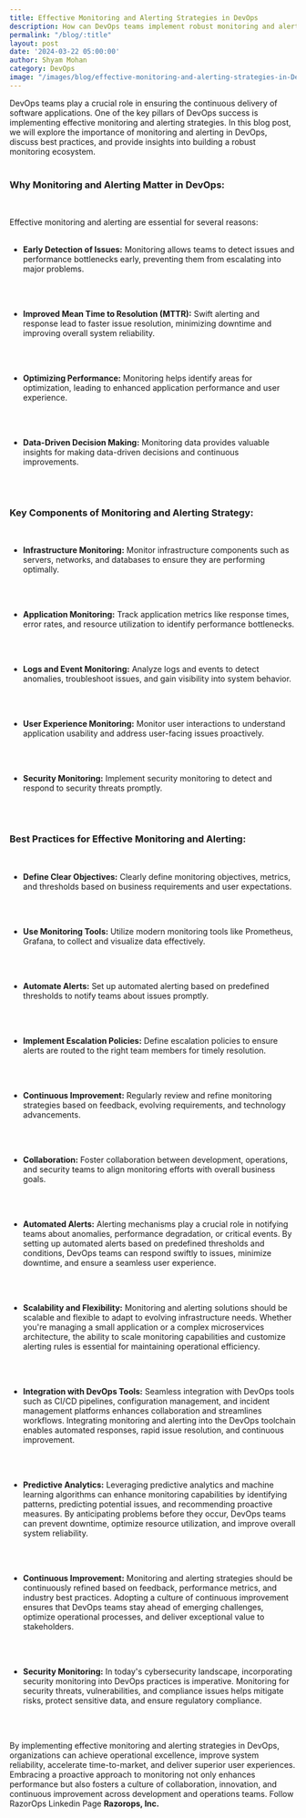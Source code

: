 ```yaml
---
title: Effective Monitoring and Alerting Strategies in DevOps
description: How can DevOps teams implement robust monitoring and alerting strategies to enhance system performance and response times effectively?
permalink: "/blog/:title"
layout: post
date: '2024-03-22 05:00:00'
author: Shyam Mohan
category: DevOps
image: "/images/blog/effective-monitoring-and-alerting-strategies-in-DevOps.gif"
---
```



DevOps teams play a crucial role in ensuring the continuous delivery of software applications. One of the key pillars of DevOps success is implementing effective monitoring and alerting strategies. In this blog post, we will explore the importance of monitoring and alerting in DevOps, discuss best practices, and provide insights into building a robust monitoring ecosystem.
<br>
<br>

### **Why Monitoring and Alerting Matter in DevOps:**
<br>

Effective monitoring and alerting are essential for several reasons:
<br>
<br>

* **Early Detection of Issues:** Monitoring allows teams to detect issues and performance bottlenecks early, preventing them from escalating into major problems.
<br>
<br>

* **Improved Mean Time to Resolution (MTTR):** Swift alerting and response lead to faster issue resolution, minimizing downtime and improving overall system reliability.
<br>
<br>

* **Optimizing Performance:** Monitoring helps identify areas for optimization, leading to enhanced application performance and user experience.
<br>
<br>

* **Data-Driven Decision Making:** Monitoring data provides valuable insights for making data-driven decisions and continuous improvements.
<br>
<br>


### **Key Components of Monitoring and Alerting Strategy:**
<br>

* **Infrastructure Monitoring:** Monitor infrastructure components such as servers, networks, and databases to ensure they are performing optimally.
<br>
<br>

* **Application Monitoring:** Track application metrics like response times, error rates, and resource utilization to identify performance bottlenecks.
<br>
<br>

* **Logs and Event Monitoring:** Analyze logs and events to detect anomalies, troubleshoot issues, and gain visibility into system behavior.
<br>
<br>

* **User Experience Monitoring:** Monitor user interactions to understand application usability and address user-facing issues proactively.
<br>
<br>

* **Security Monitoring:** Implement security monitoring to detect and respond to security threats promptly.
<br>
<br>

### **Best Practices for Effective Monitoring and Alerting:**
<br>

* **Define Clear Objectives:** Clearly define monitoring objectives, metrics, and thresholds based on business requirements and user expectations.
<br>
<br>

* **Use Monitoring Tools:** Utilize modern monitoring tools like Prometheus, Grafana, to collect and visualize data effectively.
<br>
<br>

* **Automate Alerts:** Set up automated alerting based on predefined thresholds to notify teams about issues promptly.
<br>
<br>

* **Implement Escalation Policies:** Define escalation policies to ensure alerts are routed to the right team members for timely resolution.
<br>
<br>

* **Continuous Improvement:** Regularly review and refine monitoring strategies based on feedback, evolving requirements, and technology advancements.
<br>
<br>

* **Collaboration:** Foster collaboration between development, operations, and security teams to align monitoring efforts with overall business goals.
<br>
<br>

* **Automated Alerts:** Alerting mechanisms play a crucial role in notifying teams about anomalies, performance degradation, or critical events. By setting up automated alerts based on predefined thresholds and conditions, DevOps teams can respond swiftly to issues, minimize downtime, and ensure a seamless user experience.
<br>
<br>

* **Scalability and Flexibility:** Monitoring and alerting solutions should be scalable and flexible to adapt to evolving infrastructure needs. Whether you're managing a small application or a complex microservices architecture, the ability to scale monitoring capabilities and customize alerting rules is essential for maintaining operational efficiency.
<br>
<br>

* **Integration with DevOps Tools:** Seamless integration with DevOps tools such as CI/CD pipelines, configuration management, and incident management platforms enhances collaboration and streamlines workflows. Integrating monitoring and alerting into the DevOps toolchain enables automated responses, rapid issue resolution, and continuous improvement.
<br>
<br>

* **Predictive Analytics:** Leveraging predictive analytics and machine learning algorithms can enhance monitoring capabilities by identifying patterns, predicting potential issues, and recommending proactive measures. By anticipating problems before they occur, DevOps teams can prevent downtime, optimize resource utilization, and improve overall system reliability.
<br>
<br>

* **Continuous Improvement:** Monitoring and alerting strategies should be continuously refined based on feedback, performance metrics, and industry best practices. Adopting a culture of continuous improvement ensures that DevOps teams stay ahead of emerging challenges, optimize operational processes, and deliver exceptional value to stakeholders.
<br>
<br>

* **Security Monitoring:** In today's cybersecurity landscape, incorporating security monitoring into DevOps practices is imperative. Monitoring for security threats, vulnerabilities, and compliance issues helps mitigate risks, protect sensitive data, and ensure regulatory compliance.
<br>
<br>

By implementing effective monitoring and alerting strategies in DevOps, organizations can achieve operational excellence, improve system reliability, accelerate time-to-market, and deliver superior user experiences. Embracing a proactive approach to monitoring not only enhances performance but also fosters a culture of collaboration, innovation, and continuous improvement across development and operations teams. Follow RazorOps Linkedin Page <a href="https://www.linkedin.com/company/razorops/" target=_blank style="text-decoration: none"> <b>Razorops, Inc.</b></a>